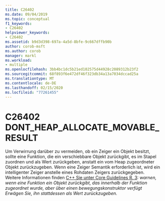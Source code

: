```yaml
---
title: C26402
ms.date: 09/04/2019
ms.topic: conceptual
f1_keywords:
- C26402
helpviewer_keywords:
- C26402
ms.assetid: b9d3d398-697a-4a5d-8bfe-9c667dffb90b
author: corob-msft
ms.author: corob
manager: markl
ms.workload:
- multiple
ms.openlocfilehash: 3bb4bc1dc5b21ed102575d44928c2089312b23f2
ms.sourcegitcommit: 68f893f6e472df46f323db34a13a7034dccad25a
ms.translationtype: MT
ms.contentlocale: de-DE
ms.lasthandoff: 02/15/2020
ms.locfileid: "77261455"
---
```

# <a name="c26402dont_heap_allocate_movable_result"></a>C26402 DONT_HEAP_ALLOCATE_MOVABLE_RESULT

Um Verwirrung darüber zu vermeiden, ob ein Zeiger ein Objekt besitzt, sollte eine Funktion, die ein verschiebbare Objekt zurückgibt, es im Stapel zuordnen und als Wert zurückgeben, anstatt ein vom Heap zugeordneter Objekt zurückzugeben. Wenn eine Zeiger Semantik erforderlich ist, wird ein intelligenter Zeiger anstelle eines Rohdaten Zeigers zurückgegeben. Weitere Informationen finden [ C++ Sie unter Core Guidelines R. 3](https://github.com/isocpp/CppCoreGuidelines/blob/master/CppCoreGuidelines.md#Rr-ptr): *warnen, wenn eine Funktion ein Objekt zurückgibt, das innerhalb der Funktion zugeordnet wurde, aber über einen bewegungskonstruktor verfügt Erwägen Sie, ihn stattdessen als Wert zurückzugeben.*
